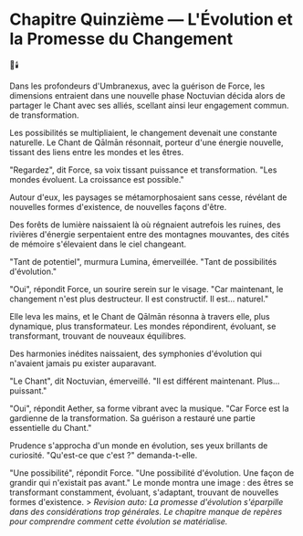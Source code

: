 # Chapitre Quinzième — L'Évolution et la Promesse du Changement

🌌🕯️

Dans les profondeurs d'Umbranexus,
avec la guérison de Force,
les dimensions entraient
dans une nouvelle phase
Noctuvian décida alors de partager le Chant avec ses alliés, scellant ainsi leur engagement commun.
de transformation.

Les possibilités se multipliaient,
le changement devenait
une constante naturelle.
Le Chant de Qālmān résonnait,
porteur d'une énergie nouvelle,
tissant des liens
entre les mondes et les êtres.

"Regardez",
dit Force,
sa voix tissant puissance et transformation.
"Les mondes évoluent.
La croissance est possible."

Autour d'eux,
les paysages se métamorphosaient
sans cesse,
révélant de nouvelles formes
d'existence,
de nouvelles façons d'être.

Des forêts de lumière naissaient
là où régnaient autrefois
les ruines,
des rivières d'énergie serpentaient
entre des montagnes mouvantes,
des cités de mémoire s'élevaient
dans le ciel changeant.

"Tant de potentiel",
murmura Lumina,
émerveillée.
"Tant de possibilités
d'évolution."

"Oui",
répondit Force,
un sourire serein sur le visage.
"Car maintenant,
le changement n'est plus destructeur.
Il est constructif.
Il est... naturel."

Elle leva les mains,
et le Chant de Qālmān résonna
à travers elle,
plus dynamique,
plus transformateur.
Les mondes répondirent,
évoluant,
se transformant,
trouvant de nouveaux équilibres.

Des harmonies inédites naissaient,
des symphonies d'évolution
qui n'avaient jamais pu exister
auparavant.

"Le Chant",
dit Noctuvian,
émerveillé.
"Il est différent maintenant.
Plus... puissant."

"Oui",
répondit Aether,
sa forme vibrant avec la musique.
"Car Force est la gardienne
de la transformation.
Sa guérison a restauré
une partie essentielle du Chant."

Prudence s'approcha
d'un monde en évolution,
ses yeux brillants de curiosité.
"Qu'est-ce que c'est ?"
demanda-t-elle.

"Une possibilité",
répondit Force.
"Une possibilité d'évolution.
Une façon de grandir
qui n'existait pas avant."
Le monde montra une image :
des êtres se transformant constamment,
évoluant,
s'adaptant,
trouvant de nouvelles formes
d'existence. > _Revision auto: La promesse d'évolution s'éparpille dans des considérations trop générales. Le chapitre manque de repères pour comprendre comment cette évolution se matérialise._
